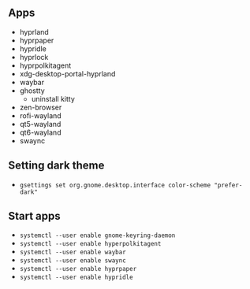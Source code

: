 ## Apps

- hyprland
- hyprpaper
- hypridle
- hyprlock
- hyprpolkitagent
- xdg-desktop-portal-hyprland
- waybar
- ghostty
    - uninstall kitty
- zen-browser
- rofi-wayland
- qt5-wayland
- qt6-wayland
- swaync

## Setting dark theme

- `gsettings set org.gnome.desktop.interface color-scheme "prefer-dark"`

## Start apps

- `systemctl --user enable gnome-keyring-daemon`
- `systemctl --user enable hyperpolkitagent`
- `systemctl --user enable waybar`
- `systemctl --user enable swaync`
- `systemctl --user enable hyprpaper`
- `systemctl --user enable hypridle`
